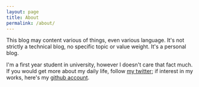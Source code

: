 ```yaml
---
layout: page
title: About
permalink: /about/
---
```


This blog may content various of things, even various language. It's not strictly a technical blog, no specific topic or value weight. It's a personal blog.

I'm a first year student in university, however I doesn't care that fact much. If you would get more about my daily life, follow [my twitter](https://twitter.com/_houraisan); if interest in my works, here's my [github account](https://github.com/0kaguya).